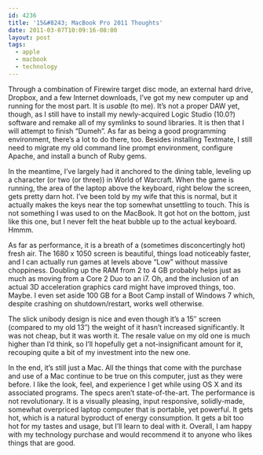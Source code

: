 ```yaml
---
id: 4236
title: '15&#8243; MacBook Pro 2011 Thoughts'
date: 2011-03-07T10:09:16-08:00
layout: post
tags:
  - apple
  - macbook
  - technology
---
```

Through a combination of Firewire target disc mode, an external hard drive, Dropbox, and a few Internet downloads, I&#8217;ve got my new computer up and running for the most part. It is _usable_ (to me). It&#8217;s not a proper DAW yet, though, as I still have to install my newly-acquired Logic Studio (10.0?) software and remake all of my symlinks to sound libraries. It is then that I will attempt to finish &#8220;Dumeh&#8221;. As far as being a good programming environment, there&#8217;s a lot to do there, too. Besides installing Textmate, I still need to migrate my old command line prompt environment, configure Apache, and install a bunch of Ruby gems.

<!--more-->

In the meantime, I&#8217;ve largely had it anchored to the dining table, leveling up a character (or two (or three)) in World of Warcraft. When the game is running, the area of the laptop above the keyboard, right below the screen, gets pretty darn hot. I&#8217;ve been told by my wife that this is normal, but it actually makes the keys near the top somewhat unsettling to touch. This is not something I was used to on the MacBook. It got hot on the bottom, just like this one, but I never felt the heat bubble up to the actual keyboard. Hmmm.

As far as performance, it is a breath of a (sometimes disconcertingly hot) fresh air. The 1680 x 1050 screen is beautiful, things load noticeably faster, and I can actually run games at levels above &#8220;Low&#8221; without massive choppiness. Doubling up the RAM from 2 to 4 GB probably helps just as much as moving from a Core 2 Duo to an i7. Oh, and the inclusion of an actual 3D acceleration graphics card might have improved things, too. Maybe. I even set aside 100 GB for a Boot Camp install of Windows 7 which, despite crashing on shutdown/restart, works well otherwise.

The slick unibody design is nice and even though it&#8217;s a 15&#8243; screen (compared to my old 13&#8243;) the weight of it hasn&#8217;t increased significantly. It was not cheap, but it was worth it. The resale value on my old one is much higher than I&#8217;d think, so I&#8217;ll hopefully get a not-insignificant amount for it, recouping quite a bit of my investment into the new one.

In the end, it&#8217;s still just a Mac. All the things that come with the purchase and use of a Mac continue to be true on this computer, just as they were before. I like the look, feel, and experience I get while using OS X and its associated programs. The specs aren&#8217;t state-of-the-art. The performance is not revolutionary. It is a visually pleasing, input responsive, solidly-made, somewhat overpriced laptop computer that is portable, yet powerful. It gets hot, which is a natural byproduct of energy consumption. It gets a bit too hot for my tastes and usage, but I&#8217;ll learn to deal with it. Overall, I am happy with my technology purchase and would recommend it to anyone who likes things that are good.
